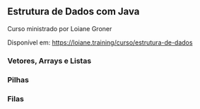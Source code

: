 ## Estrutura de Dados com Java

Curso ministrado por Loiane Groner

Disponível em: https://loiane.training/curso/estrutura-de-dados

### Vetores, Arrays e Listas
### Pilhas
### Filas
